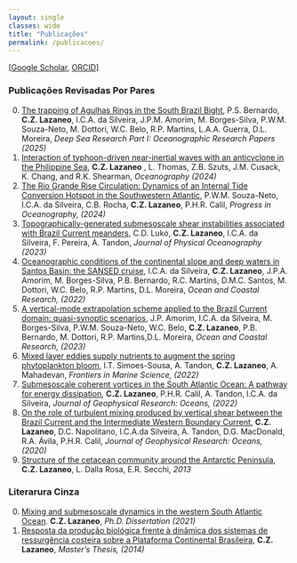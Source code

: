```yaml
---
layout: single
classes: wide
title: "Publicações"
permalink: /publicacoes/
---
```


[[Google Scholar](https://scholar.google.com.br/citations?user=R1RsA5EAAAAJ&hl=pt-BR&oi=ao), [ORCID](https://orcid.org/0000-0002-9337-4532)]


### Publicações Revisadas Por Pares


0. [The trapping of Agulhas Rings in the South Brazil Bight](https://doi.org/10.1016/j.dsr.2025.104486), P.S. Bernardo, **C.Z. Lazaneo**, I.C.A. da Silveira, J.P.M. Amorim, M. Borges-Silva, P.W.M. Souza-Neto, M. Dottori, W.C. Belo, R.P. Martins, L.A.A. Guerra, D.L. Moreira, *Deep Sea Research Part I: Oceanographic Research Papers (2025)*
0. [Interaction of typhoon-driven near-inertial waves with an anticyclone in the Philippine Sea](https://doi.org/10.5670/oceanog.2024.308), **C.Z. Lazaneo** , L. Thomas, Z.B. Szuts, J.M. Cusack, K. Chang, and R.K. Shearman, *Oceanography (2024)*
0. [The Rio Grande Rise Circulation: Dynamics of an Internal Tide Conversion Hotspot in the Southwestern Atlantic](https://doi.org/10.1016/j.pocean.2024.103264), P.W.M. Souza-Neto, I.C.A. da Silveira, C.B. Rocha, **C.Z. Lazaneo**, P.H.R. Calil, *Progress in Oceanography, (2024)*
0. [Topographically-generated submesoscale shear instabilities associated with Brazil Current meanders](https://doi.org/10.1175/JPO-D-22-0122.1), C.D. Luko, **C.Z. Lazaneo**, I.C.A. da Silveira, F. Pereira, A. Tandon, *Journal of Physical Oceanography (2023)*
0. [Oceanographic conditions of the continental slope and deep waters in Santos Basin: the SANSED cruise](https://doi.org/10.1590/2675-2824071.2206icas), I.C.A. da Silveira, **C.Z. Lazaneo**, J.P.A. Amorim, M. Borges-Silva, P.B. Bernardo, R.C. Martins, D.M.C. Santos, M. Dottori, W.C. Belo, R.P. Martins, D.L. Moreira, *Ocean and Coastal Research, (2022)*
0. [A vertical-mode extrapolation scheme applied to the Brazil Current domain: quasi-synoptic scenarios](https://doi.org/10.1590/2675-2824070.22141jpma), J.P. Amorim, I.C.A. da Silveira, M. Borges-Silva, P.W.M. Souza-Neto, W.C. Belo, **C.Z. Lazaneo**, P.B. Bernardo, M. Dottori, R.P. Martins,D.L. Moreira, *Ocean and Coastal Research, (2023)*
0. [Mixed layer eddies supply nutrients to augment the spring phytoplankton bloom](https://doi.org/10.3389/fmars.2022.825027), I.T. Simoes-Sousa, A. Tandon, **C.Z. Lazaneo**, A. Mahadevan, *Frontiers in Marine Science, (2022)*
0. [Submesoscale coherent vortices in the South Atlantic Ocean: A pathway for energy dissipation](https://doi.org/10.1029/2020JC017099), **C.Z. Lazaneo**, P.H.R. Calil, A. Tandon, I.C.A. da Silveira, *Journal of Geophysical Research: Oceans, (2022)*
0. [On the role of turbulent mixing produced by vertical shear between the Brazil Current and the Intermediate Western Boundary Current](https://doi.org/10.1029/2019JC015338), **C.Z. Lazaneo**, D.C. Napolitano, I.C.A.da Silveira, A. Tandon, D.G. MacDonald, R.A. Ávila, P.H.R. Calil, *Journal of Geophysical Research: Oceans, (2020)*
0. [Structure of the cetacean community around the Antarctic Peninsula](http://dx.doi.org/10.4322/apa.2014.113), **C.Z. Lazaneo**, L. Dalla Rosa, E.R. Secchi, *2013*
   

### Literarura Cinza

0. [Mixing and submesoscale dynamics in the western South Atlantic Ocean](https://repository.lib.umassd.edu/view/pdfCoverPage?instCode=01MA_DM_INST&filePid=13155675680001301&download=true). **C.Z. Lazaneo**, *Ph.D. Dissertation (2021)*
0. [Resposta da produção biológica frente à dinâmica dos sistemas de ressurgência costeira sobre a Plataforma Continental Brasileira](https://sistemas.furg.br/sistemas/sab/arquivos/bdtd/0000011378.pdf), **C.Z. Lazaneo**, *Master’s Thesis, (2014)*

